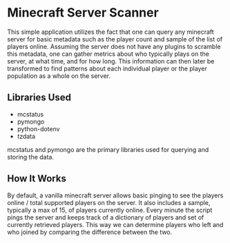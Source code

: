 # Minecraft Server Scanner
This simple application utilizes the fact that one can query any minecraft server for basic metadata such as the player count and sample of the list of players online. Assuming the server does not have any plugins to scramble this metadata, one can gather metrics about who typically plays on the server, at what time, and for how long. This information can then later be transformed to find patterns about each individual player or the player population as a whole on the server.

## Libraries Used
- mcstatus
- pymongo
- python-dotenv
- tzdata

mcstatus and pymongo are the primary libraries used for querying and storing the data.

## How It Works
By default, a vanilla minecraft server allows basic pinging to see the players online / total supported players on the server. It also includes a sample, typically a max of 15, of players currently online. Every minute the script pings the server and keeps track of a dictionary of players and set of currently retrieved players. This way we can determine players who left and who joined by comparing the difference between the two.
